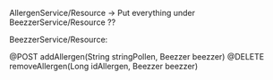 AllergenService/Resource -> Put everything under BeezzerService/Resource ??

BeezzerService/Resource:

@POST addAllergen(String stringPollen, Beezzer beezzer)
@DELETE removeAllergen(Long idAllergen, Beezzer beezzer)
